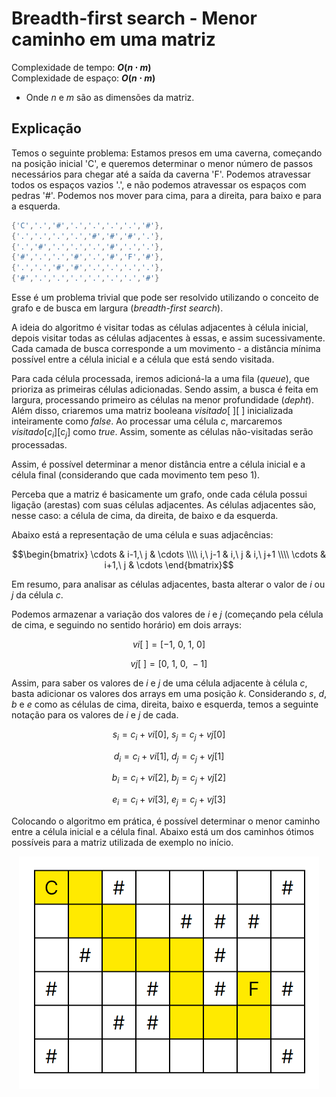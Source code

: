 # Breadth-first search - Menor caminho em uma matriz

Complexidade de tempo: **$O(n \cdot m)$**  
Complexidade de espaço: **$O(n \cdot m)$**  

- Onde $n$ e $m$ são as dimensões da matriz.

## Explicação

Temos o seguinte problema: Estamos presos em uma caverna, começando na posição inicial 'C', e queremos determinar o menor número de passos necessários para chegar até a saída da caverna 'F'. Podemos atravessar todos os espaços vazios '.', e não podemos atravessar os espaços com pedras '#'. Podemos nos mover para cima, para a direita, para baixo e para a esquerda.

```cpp
{'C','.','#','.','.','.','.','#'},
{'.','.','.','.','#','#','#','.'},
{'.','#','.','.','.','#','.','.'},
{'#','.','.','#','.','#','F','#'},
{'.','.','#','#','.','.','.','.'},
{'#','.','.','.','.','.','.','#'}
```

Esse é um problema trivial que pode ser resolvido utilizando o conceito de grafo e de busca em largura (_breadth-first search_).

A ideia do algoritmo é visitar todas as células adjacentes à célula inicial, depois visitar todas as células adjacentes à essas, e assim sucessivamente. Cada camada de busca corresponde a um movimento - a distância mínima possível entre a célula inicial e a célula que está sendo visitada.

Para cada célula processada, iremos adicioná-la a uma fila (_queue_), que prioriza as primeiras células adicionadas. Sendo assim, a busca é feita em largura, processando primeiro as células na menor profundidade (_depht_). Além disso, criaremos uma matriz booleana $visitado[\ ][\ ]$ inicializada inteiramente como _false_. Ao processar uma célula $c$, marcaremos $visitado[c_{i}][c_{j}]$ como _true_. Assim, somente as células não-visitadas serão processadas.

Assim, é possível determinar a menor distância entre a célula inicial e a célula final (considerando que cada movimento tem peso 1).

Perceba que a matriz é basicamente um grafo, onde cada célula possui ligação (arestas) com suas células adjacentes. As células adjacentes são, nesse caso: a célula de cima, da direita, de baixo e da esquerda.

Abaixo está a representação de uma célula e suas adjacências:

```math
\begin{bmatrix}
  \cdots & i-1,\ j & \cdots \\\\
  i,\ j-1 & i,\ j & i,\ j+1 \\\\
  \cdots  & i+1,\ j  & \cdots
\end{bmatrix}
```

Em resumo, para analisar as células adjacentes, basta alterar o valor de $i$ ou $j$ da célula $c$.

Podemos armazenar a variação dos valores de $i$ e $j$ (começando pela célula de cima, e seguindo no sentido horário) em dois arrays:

$$vi[\ ] = [-1,\ 0,\ 1,\ 0]$$

$$vj[\ ] = [0,\ 1,\ 0,\ -1]$$

Assim, para saber os valores de $i$ e $j$ de uma célula adjacente à célula $c$, basta adicionar os valores dos arrays em uma posição $k$. Considerando $s$, $d$, $b$ e $e$ como as células de cima, direita, baixo e esquerda, temos a seguinte notação para os valores de $i$ e $j$ de cada.

$$s_{i} = c_{i} + vi[0],\ s_{j} = c_{j} + vj[0]$$

$$d_{i} = c_{i} + vi[1],\ d_{j} = c_{j} + vj[1]$$

$$b_{i} = c_{i} + vi[2],\ b_{j} = c_{j} + vj[2]$$

$$e_{i} = c_{i} + vi[3],\ e_{j} = c_{j} + vj[3]$$

Colocando o algoritmo em prática, é possível determinar o menor caminho entre a célula inicial e a célula final. Abaixo está um dos caminhos ótimos possíveis para a matriz utilizada de exemplo no início.

<p align="center">
   <img src="/img/bfs_menor_caminho_matriz.png" width="480" alt="matriz-caminho">
</p>
